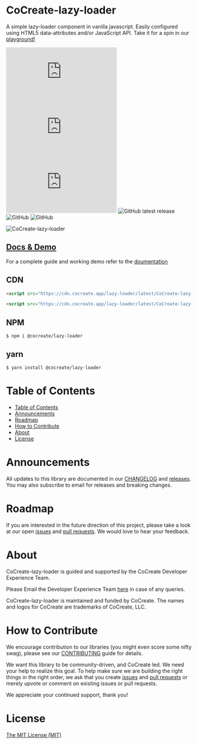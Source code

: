 # CoCreate-lazy-loader

A simple lazy-loader component in vanilla javascript. Easily configured using HTML5 data-attributes and/or JavaScript API. Take it for a spin in our [playground!](https://cocreate.app/docs/lazy-loader)

![min file size in bytes](https://img.badgesize.io/https://cdn.cocreate.app/lazy-loader/latest/CoCreate-lazy-loader.min.js?style=flat-square&label=minified&color=orange)
![gzip file size in bytes](https://img.badgesize.io/https://cdn.cocreate.app/lazy-loader/latest/CoCreate-lazy-loader.min.js?compression=gzip&style=flat-square&label=gzip&color=yellow)
![brotlifile size in bytes](https://img.badgesize.io/https://cdn.cocreate.app/lazy-loader/latest/CoCreate-lazy-loader.min.js?compression=brotli&style=flat-square&label=brotli)
![GitHub latest release](https://img.shields.io/github/v/release/CoCreate-app/CoCreate-lazy-loader?style=flat-square)
![GitHub](https://img.shields.io/github/license/CoCreate-app/CoCreate-lazy-loader?style=flat-square)
![GitHub](https://img.shields.io/static/v1?style=flat-square&label=&message=Hiring&color=blueviolet)


![CoCreate-lazy-loader](https://cdn.cocreate.app/docs/CoCreate-lazy-loader.gif)

## [Docs & Demo](https://cocreate.app/docs/lazy-loader)

For a complete guide and working demo refer to the [doumentation](https://cocreate.app/docs/lazy-loader)

## CDN

```html
<script src="https://cdn.cocreate.app/lazy-loader/latest/CoCreate-lazy-loader.min.js"></script>
```

```html
<script src="https://cdn.cocreate.app/lazy-loader/latest/CoCreate-lazy-loader.min.css"></script>
```

## NPM

```shell
$ npm i @cocreate/lazy-loader
```

## yarn

```shell
$ yarn install @cocreate/lazy-loader
```

# Table of Contents

- [Table of Contents](#table-of-contents)
- [Announcements](#announcements)
- [Roadmap](#roadmap)
- [How to Contribute](#how-to-contribute)
- [About](#about)
- [License](#license)

<a name="announcements"></a>

# Announcements

All updates to this library are documented in our [CHANGELOG](https://github.com/CoCreate-app/CoCreate-lazy-loader/blob/master/CHANGELOG.md) and [releases](https://github.com/CoCreate-app/CoCreate-lazy-loader/releases). You may also subscribe to email for releases and breaking changes.

<a name="roadmap"></a>

# Roadmap

If you are interested in the future direction of this project, please take a look at our open [issues](https://github.com/CoCreate-app/CoCreate-lazy-loader/issues) and [pull requests](https://github.com/CoCreate-app/CoCreate-lazy-loader/pulls). We would love to hear your feedback.

<a name="about"></a>

# About

CoCreate-lazy-loader is guided and supported by the CoCreate Developer Experience Team.

Please Email the Developer Experience Team [here](mailto:develop@cocreate.app) in case of any queries.

CoCreate-lazy-loader is maintained and funded by CoCreate. The names and logos for CoCreate are trademarks of CoCreate, LLC.

<a name="contribute"></a>

# How to Contribute

We encourage contribution to our libraries (you might even score some nifty swag), please see our [CONTRIBUTING](https://github.com/CoCreate-app/CoCreate-lazy-loader/blob/master/CONTRIBUTING.md) guide for details.

We want this library to be community-driven, and CoCreate led. We need your help to realize this goal. To help make sure we are building the right things in the right order, we ask that you create [issues](https://github.com/CoCreate-app/CoCreate-lazy-loader/issues) and [pull requests](https://github.com/CoCreate-app/CoCreate-lazy-loader/pulls) or merely upvote or comment on existing issues or pull requests.

We appreciate your continued support, thank you!

# License

[The MIT License (MIT)](https://github.com/CoCreate-app/CoCreate-lazy-loader/blob/master/LICENSE)
